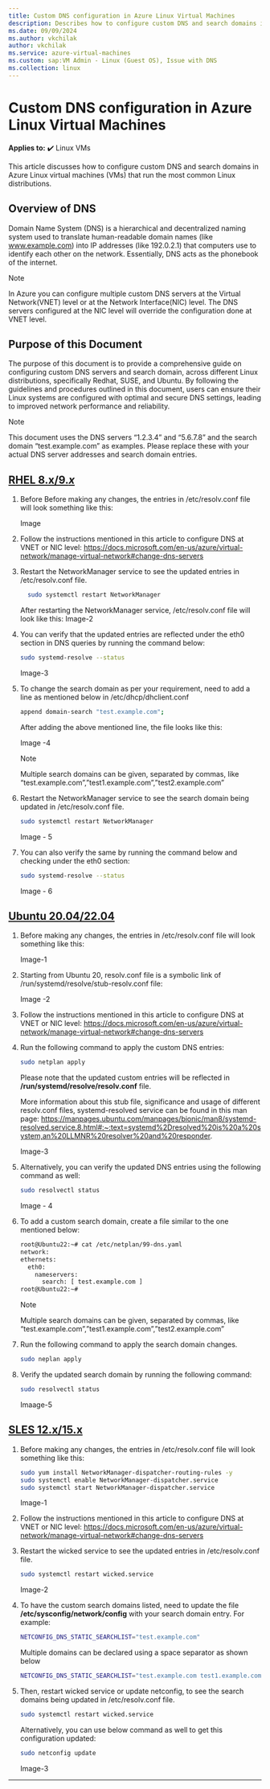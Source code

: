 ```yaml
---
title: Custom DNS configuration in Azure Linux Virtual Machines
description: Describes how to configure custom DNS and search domains in Azure Linux virtual machines running the most common Linux distributions.
ms.date: 09/09/2024
ms.author: vkchilak
author: vkchilak
ms.service: azure-virtual-machines
ms.custom: sap:VM Admin - Linux (Guest OS), Issue with DNS
ms.collection: linux
---
```


# Custom DNS configuration in Azure Linux Virtual Machines

**Applies to:** :heavy_check_mark: Linux VMs

This article discusses how to configure custom DNS and search domains in Azure Linux virtual machines (VMs) that run the most common Linux distributions.

## Overview of DNS

Domain Name System (DNS) is a hierarchical and decentralized naming system used to translate human-readable domain names (like www.example.com) into IP addresses (like 192.0.2.1) that computers use to identify each other on the network. Essentially, DNS acts as the phonebook of the internet.

> [!NOTE]
> In Azure you can configure multiple custom DNS servers at the Virtual Network(VNET) level or at the Network Interface(NIC) level. The DNS servers configured at the NIC level will override the configuration done at VNET level.

## Purpose of this Document

The purpose of this document is to provide a comprehensive guide on configuring custom DNS servers and search domain, across different Linux distributions, specifically Redhat, SUSE, and Ubuntu.
By following the guidelines and procedures outlined in this document, users can ensure their Linux systems are configured with optimal and secure DNS settings, leading to improved network performance and reliability.

> [!NOTE]
> This document uses the DNS servers “1.2.3.4” and “5.6.7.8” and the search domain “test.example.com” as examples. Please replace these with your actual DNS server addresses and search domain entries.


## [RHEL 8.x/9._x_](#tab/RHEL)

1. Before Before making any changes, the entries in /etc/resolv.conf file will look something like this:

    Image

2. Follow the instructions mentioned in this article to configure DNS at VNET or NIC level: https://docs.microsoft.com/en-us/azure/virtual-network/manage-virtual-network#change-dns-servers

3. Restart the NetworkManager service to see the updated entries in /etc/resolv.conf file.

    ```bash
      sudo systemctl restart NetworkManager
    ```

    After restarting the NetworkManager service, /etc/resolv.conf file will look like this:
      Image-2
4. You can verify that the updated entries are reflected under the eth0 section in DNS queries by running the command below:

    ```bash
    sudo systemd-resolve --status
    ```
    Image-3

5. To change the search domain as per your requirement, need to add a line as mentioned below in /etc/dhcp/dhclient.conf

    ```bash
    append domain-search "test.example.com";
    ```
    After adding the above mentioned line, the file looks like this:

    Image -4

    > [!NOTE]
    > Multiple search domains can be given, separated by commas, like “test.example.com”,”test1.example.com”,”test2.example.com”

6. Restart the NetworkManager service to see the search domain being updated in /etc/resolv.conf file.
    
    ```bash
    sudo systemctl restart NetworkManager
    ```
    Image - 5

7. You can also verify the same by running the command below and checking under the eth0 section:

    ```bash
    sudo systemd-resolve --status
    ```
    Image - 6

## [Ubuntu 20.04/22.04](#tab/Ubuntu)

1. Before making any changes, the entries in /etc/resolv.conf file will look something like this:

    Image-1

2. Starting from Ubuntu 20, resolv.conf file is a symbolic link of /run/systemd/resolve/stub-resolv.conf file:

    Image -2

3. Follow the instructions mentioned in this article to configure DNS at VNET or NIC level: https://docs.microsoft.com/en-us/azure/virtual-network/manage-virtual-network#change-dns-servers

4. Run the following command to apply the custom DNS entries:
    
    ```bash
    sudo netplan apply
    ```
    Please note that the updated custom entries will be reflected in **/run/systemd/resolve/resolv.conf** file.

    More information about this stub file, significance and usage of different resolv.conf files, systemd-resolved service can be found in this man page:
    https://manpages.ubuntu.com/manpages/bionic/man8/systemd-resolved.service.8.html#:~:text=systemd%2Dresolved%20is%20a%20system,an%20LLMNR%20resolver%20and%20responder.
    
    Image-3

5. Alternatively, you can verify the updated DNS entries using the following command as well:

    ```bash
    sudo resolvectl status
    ```
    
    Image - 4

6. To add a custom search domain, create a file similar to the one mentioned below:

    ```bash
    root@Ubuntu22:~# cat /etc/netplan/99-dns.yaml
    network:
    ethernets:
      eth0:
        nameservers:
          search: [ test.example.com ]
    root@Ubuntu22:~#
    ```

    > [!NOTE]
    > Multiple search domains can be given, separated by commas, like “test.example.com”,”test1.example.com”,”test2.example.com”

7.	Run the following command to apply the search domain changes.
  
    ```bash
    sudo neplan apply
    ```

8.	Verify the updated search domain by running the following command:

    ```bash
    sudo resolvectl status
    ```

    Imaage-5
  	
## [SLES 12.x/15.x](#tab/SLES)

1. Before making any changes, the entries in /etc/resolv.conf file will look something like this:

    ```bash
    sudo yum install NetworkManager-dispatcher-routing-rules -y
    sudo systemctl enable NetworkManager-dispatcher.service
    sudo systemctl start NetworkManager-dispatcher.service
    ```
    Image-1

2. Follow the instructions mentioned in this article to configure DNS at VNET or NIC level: https://docs.microsoft.com/en-us/azure/virtual-network/manage-virtual-network#change-dns-servers

3. Restart the wicked service to see the updated entries in /etc/resolv.conf file.

    ```bash
    sudo systemctl restart wicked.service
    ```

     Image-2

4. To have the custom search domains listed, need to update the file **/etc/sysconfig/network/config** with your search domain entry. For example:

    ```bash
    NETCONFIG_DNS_STATIC_SEARCHLIST="test.example.com"
    ```
    Multiple domains can be declared using a space separator as shown below

    ```bash
    NETCONFIG_DNS_STATIC_SEARCHLIST="test.example.com test1.example.com"
    ```
    
5. Then, restart wicked service or update netconfig, to see the search domains being updated in /etc/resolv.conf file.

    ```bash
    sudo systemctl restart wicked.service
    ```
    Alternatively, you can use below command as well to get this configuration updated:

    ```bash
    sudo netconfig update
    ```

    Image-3

---

